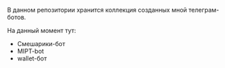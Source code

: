 В данном репозитории хранится коллекция созданных мной телеграм-ботов.

На данный момент тут:

- Смешарики-бот
- MIPT-bot
- wallet-бот
